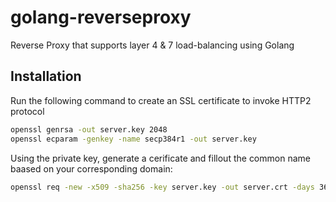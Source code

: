 # golang-reverseproxy
Reverse Proxy that supports layer 4 &amp; 7 load-balancing using Golang

## Installation
Run the following command to create an SSL certificate to invoke HTTP2 protocol
```bash
openssl genrsa -out server.key 2048
openssl ecparam -genkey -name secp384r1 -out server.key
```

Using the private key, generate a cerificate and fillout the common name baased on your corresponding domain:
```bash
openssl req -new -x509 -sha256 -key server.key -out server.crt -days 3650
```
